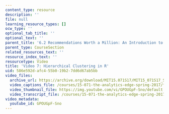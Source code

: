 ```yaml
---
content_type: resource
description: ''
file: null
learning_resource_types: []
ocw_type: ''
optional_tab_title: ''
optional_text: ''
parent_title: '6.2 Recommendations Worth a Million: An Introduction to Clustering '
parent_type: CourseSection
related_resources_text: ''
resource_index_text: ''
resourcetype: Video
title: 'Video 7: Hierarchical Clustering in R'
uid: 586e592d-afc4-55b0-19b2-7dd6d67ab5bb
video_files:
  archive_url: https://archive.org/download/MIT15.071S17/MIT15_071S17_Session_6.2.13_300k.mp4
  video_captions_file: /courses/15-071-the-analytics-edge-spring-2017/faa79738fb4a50a8827c86c1d5cba95d_GPOUGpF-Sno.vtt
  video_thumbnail_file: https://img.youtube.com/vi/GPOUGpF-Sno/default.jpg
  video_transcript_file: /courses/15-071-the-analytics-edge-spring-2017/8a3d9959e01d608d9601ef7db4cc4769_GPOUGpF-Sno.pdf
video_metadata:
  youtube_id: GPOUGpF-Sno
---
```

